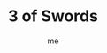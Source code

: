 ---
# basics
title     		 : "3 of Swords"
token					 : 'swords-03'
card_type			 : '' # major, minor, court
layout				 : "tarot-card"
author    		 : 'me'
one_liner 		 : "Variance, difference, dissatisfaction, heartache, rejection"
alt_names			 : ['Sorrow', 'Mourning']
images				 : ['/assets/images/tarot/rws/rw-swords-03.jpg']
keywords			 : ['variance', 'difference', 'dissatisfaction', 'heartache', 'rejection']
url						 : 'tarot/cards/swords-03'
aliases				 : []

# password: 'foolish journey'
dropbox				 : ''

meaning_light  : "Being brave enough to see things as they really are. Exercising your critical eye. Being your own best critic. Acknowledging that things don’t always turn out as planned. Moving past heartbreak to embrace a painful truth."

meaning_shadow : "Wallowing in despair. Allowing yourself to be completely crushed by the thoughts, words, or deeds of another. Judging yourself too harshly. Holding yourself to an unrealistic standard of excellence. Wearing your heart on your sleeve while carrying a chip on your shoulder."

# more detail
correspondence_planet 			: "Saturn"
correspondence_astrological : "Libra"
correspondence_affirmation  : "I learn from failures and setbacks."
correspondence_story 				: "The main character sees the error of his or her ways and changes course."

advice_relationships 	 : "If things aren’t turning out as planned, it’s time to adjust your expectations…or look elsewhere. Don’t allow rejection to deliver a fatal blow; you’ve lots to offer those who can appreciate it. It’s okay to mourn the loss of a friend or lover—but don’t let mourning become a way of avoiding further growth and new experiences."

advice_work 					 : "You may find yourself playing the role of the lone wolf; for now, that’s okay. Things don’t always turn out as planned. Rather than pull out your hair, retrace your steps and identify objectively what went wrong. This information will come in handy in the future."

advice_spirituality 	 : "In the midst of heartbreak, it’s not always possible to sit back and ask, “What lesson does Spirit have for me in this situation?” Give yourself time to move past emotional responses; once you do, you can think in terms of what an event might teach you."

advice_personal_growth : "If at first you don’t succeed, try again. It’s an old cliché, but an important mantra for anyone determined to make the most of what he or she has been given. If recent efforts have fallen short, you must make a choice: despair…or embody the spirit of determination."

advice_fortune_telling : "Breakups and infidelity abound. What hurts now, though, will turn out to be good for you later on."

questions	: ["What role does disappointment and heartbreak play in your current situation?", "Does it help to look at disappointment as we might look at weather that comes and goes?", "Many disappointments are rooted in unrealistic expectations. How might letting go of expectations help you think more clearly about the realities of your situation?", "To what extent are my emotions a matter of choice?", "How can I learn from the mistakes of the past?"]

# referenced in the symbols.toml data file
symbols	  : ['3', 'swords', 'pierced-heart', 'rain']

# metadata
suppress_topnav : true
related_cards 	: []

---
